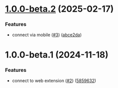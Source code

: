 # [1.0.0-beta.2](https://github.com/kibis-is/connect-kit/compare/v1.0.0-beta.1...v1.0.0-beta.2) (2025-02-17)


### Features

* connect via mobile ([#3](https://github.com/kibis-is/connect-kit/issues/3)) ([abce2da](https://github.com/kibis-is/connect-kit/commit/abce2dad2505c4aef3b3bfd9fbce59cde8ad741d))

# 1.0.0-beta.1 (2024-11-18)


### Features

* connect to web extension ([#2](https://github.com/kibis-is/connect-kit/issues/2)) ([5859632](https://github.com/kibis-is/connect-kit/commit/5859632930a40b8bc1acfa8ff264a086afa1cc7a))
